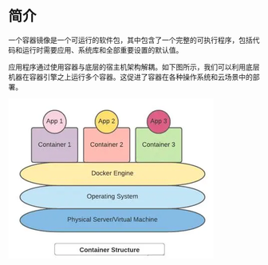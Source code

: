 # 简介
一个容器镜像是一个可运行的软件包，其中包含了一个完整的可执行程序，包括代码和运行时需要应用、系统库和全部重要设置的默认值。

应用程序通过使用容器与底层的宿主机架构解耦。如下图所示，我们可以利用底层机器在容器引擎之上运行多个容器。这促进了容器在各种操作系统和云场景中的部署。

![Alt text](images/902397dda144ad34e17e0b2e11e437fe30ad8523.webp)
